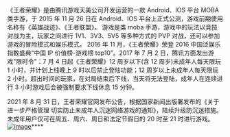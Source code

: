 《王者荣耀》是由腾讯游戏天美公司开发运营的一款 Android、IOS 平台 MOBA 类手游，于 2015 年 11 月 26 日在 Android、IOS 平台上正式公测，游戏前期使用名称有《英雄战迹》、《王者联盟》。 游戏是类 moba 手游，游戏中的玩法以竞技对战为主，玩家之间进行 1V1、3V3、5V5 等多种方式的 PVP 对战，还可以参加游戏的冒险模式和娱乐模式。 2016 年 11 月，《王者荣耀》荣登 2016 中国泛娱乐指数盛典“中国 IP 价值榜-游戏榜 top10”。2017 年 7 月 2 日，腾讯方面发出游戏"限时令"：7 月 4 日起《王者荣耀》12 周岁以下(含 12 周岁)未成年人每天限玩 1 小时，并计划上线晚上 9 时以后禁止登陆功能；12 周岁以上未成年人每天限玩 2 小时。超出时间的玩家，在对局结束后下线，当天将无法登陆，成年人在连续进行 3 小时游戏后会被强制要求下线休息 15 分钟。

2021 年 8 月 31 日，王者荣耀官网发布公告，根据国家新闻出版署发布的《关于进一步严格管理 切实防止未成年人沉迷网络游戏的通知》，陆续升级防沉迷措施。未成年用户仅可在周五、周六、周日和法定节假日的 20 时至 21 时进行游戏。[![image](https://private-user-images.githubusercontent.com/152013071/285600063-677f740d-1375-4ec2-adbb-9d6d4780ca52.png?jwt=eyJhbGciOiJIUzI1NiIsInR5cCI6IkpXVCJ9.eyJpc3MiOiJnaXRodWIuY29tIiwiYXVkIjoicmF3LmdpdGh1YnVzZXJjb250ZW50LmNvbSIsImtleSI6ImtleTEiLCJleHAiOjE3MDA5MjYyNDIsIm5iZiI6MTcwMDkyNTk0MiwicGF0aCI6Ii8xNTIwMTMwNzEvMjg1NjAwMDYzLTY3N2Y3NDBkLTEzNzUtNGVjMi1hZGJiLTlkNmQ0NzgwY2E1Mi5wbmc_WC1BbXotQWxnb3JpdGhtPUFXUzQtSE1BQy1TSEEyNTYmWC1BbXotQ3JlZGVudGlhbD1BS0lBSVdOSllBWDRDU1ZFSDUzQSUyRjIwMjMxMTI1JTJGdXMtZWFzdC0xJTJGczMlMkZhd3M0X3JlcXVlc3QmWC1BbXotRGF0ZT0yMDIzMTEyNVQxNTI1NDJaJlgtQW16LUV4cGlyZXM9MzAwJlgtQW16LVNpZ25hdHVyZT1kMDE0ZjhiNDQ3N2IyODhiMWNjNjM0ZjZjZThjYjdlNmVkNjAxNGFmOWY5NGI4NzJhZTExMDZhMmFmZjk5ZDcyJlgtQW16LVNpZ25lZEhlYWRlcnM9aG9zdCZhY3Rvcl9pZD0wJmtleV9pZD0wJnJlcG9faWQ9MCJ9.U9b9hT2vug-vk-l3UY_ea2ICjP17_C2BgkY6-sJOuwE)](https://private-user-images.githubusercontent.com/152013071/285600063-677f740d-1375-4ec2-adbb-9d6d4780ca52.png?jwt=eyJhbGciOiJIUzI1NiIsInR5cCI6IkpXVCJ9.eyJpc3MiOiJnaXRodWIuY29tIiwiYXVkIjoicmF3LmdpdGh1YnVzZXJjb250ZW50LmNvbSIsImtleSI6ImtleTEiLCJleHAiOjE3MDA5MjYyNDIsIm5iZiI6MTcwMDkyNTk0MiwicGF0aCI6Ii8xNTIwMTMwNzEvMjg1NjAwMDYzLTY3N2Y3NDBkLTEzNzUtNGVjMi1hZGJiLTlkNmQ0NzgwY2E1Mi5wbmc_WC1BbXotQWxnb3JpdGhtPUFXUzQtSE1BQy1TSEEyNTYmWC1BbXotQ3JlZGVudGlhbD1BS0lBSVdOSllBWDRDU1ZFSDUzQSUyRjIwMjMxMTI1JTJGdXMtZWFzdC0xJTJGczMlMkZhd3M0X3JlcXVlc3QmWC1BbXotRGF0ZT0yMDIzMTEyNVQxNTI1NDJaJlgtQW16LUV4cGlyZXM9MzAwJlgtQW16LVNpZ25hdHVyZT1kMDE0ZjhiNDQ3N2IyODhiMWNjNjM0ZjZjZThjYjdlNmVkNjAxNGFmOWY5NGI4NzJhZTExMDZhMmFmZjk5ZDcyJlgtQW16LVNpZ25lZEhlYWRlcnM9aG9zdCZhY3Rvcl9pZD0wJmtleV9pZD0wJnJlcG9faWQ9MCJ9.U9b9hT2vug-vk-l3UY_ea2ICjP17_C2BgkY6-sJOuwE)****